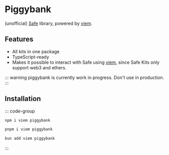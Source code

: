 # Piggybank

(unofficial) [Safe](https://safe.global) library, powered by [viem](https://viem.sh).

## Features

- All kits in one package
- TypeScript-ready
- Makes it possible to interact with Safe using [viem](https://viem.sh), since Safe Kits only support web3 and ethers.

::: warning
piggybank is currently work in progress. Don't use in production.
:::

## Installation

::: code-group

```bash [npm]
npm i viem piggybank
```

```bash [pnpm]
pnpm i viem piggybank
```

```bash [bun]
bun add viem piggybank
```

:::
